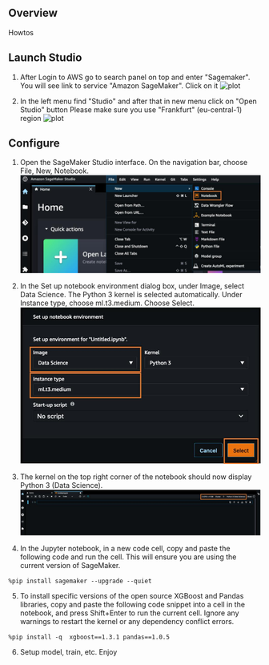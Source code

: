 <!-- BEGIN_TF_DOCS -->
## Overview
Howtos

## Launch Studio

1. After Login to AWS go to search panel on top and enter "Sagemaker". You will see link to service "Amazon SageMaker". Click on it
![plot](../images/screenshot_2023-10-29T15\:03\:57.png)

2. In the left menu find "Studio" and after that in new menu click on "Open Studio" button
Please make sure you use "Frankfurt" (eu-central-1) region
![plot](../images/screenshot_2023-10-29T15\:03\:34.png)

## Configure

1. Open the SageMaker Studio interface. On the navigation bar, choose File, New, Notebook.
![plot](../images/9.15cd732158f1680c6791b8d6695e92b219de05ee.jpg)

2. In the Set up notebook environment dialog box, under Image, select Data Science. The Python 3 kernel is selected automatically. Under Instance type, choose ml.t3.medium. Choose Select.
![plot](../images/10.73906114cc40f77db815918ec36abb69ee4c244f.jpg)

3. The kernel on the top right corner of the notebook should now display Python 3 (Data Science).
![plot](../images/11.63235aebf7aa8bdc0a88c25fbb31a2bb44e0f8c7.jpg)

4. In the Jupyter notebook, in a new code cell, copy and paste the following code and run the cell. This will ensure you are using the current version of SageMaker.

```
%pip install sagemaker --upgrade --quiet 
```

5. To install specific versions of the open source XGBoost and Pandas libraries, copy and paste the following code snippet into a cell in the notebook, and press Shift+Enter to run the current cell. Ignore any warnings to restart the kernel or any dependency conflict errors.

```
%pip install -q  xgboost==1.3.1 pandas==1.0.5
```

6. Setup model, train, etc. Enjoy


<!-- END_TF_DOCS -->
